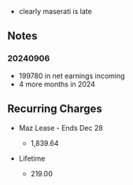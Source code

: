 - clearly maserati is late


## Notes
### 20240906
- 199780 in net earnings incoming
- 4 more months in 2024



## Recurring Charges

- Maz Lease - Ends Dec 28
    - 1,839.64

- Lifetime
    - 219.00
